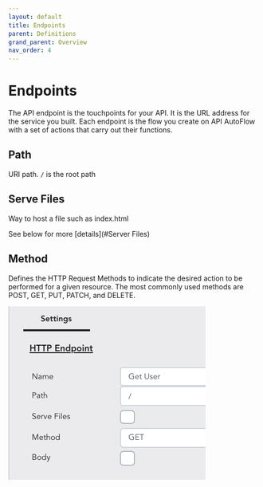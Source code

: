 ```yaml
---
layout: default
title: Endpoints
parent: Definitions
grand_parent: Overview
nav_order: 4
---
```


# Endpoints
The API endpoint is the touchpoints for your API. It is the URL address for the service you built. Each endpoint is the flow you create on API AutoFlow with a set of actions that carry out their functions.

## Path
URI path.   `/`  is the root path

## Serve Files
Way to host a file such as index.html

See below for more [details](#Server Files)

## Method
Defines the HTTP Request Methods to indicate the desired action to be performed for a given resource.
The most commonly used methods are POST, GET, PUT, PATCH, and DELETE.


![Endpoint](/assets/images/endpoint.png)
